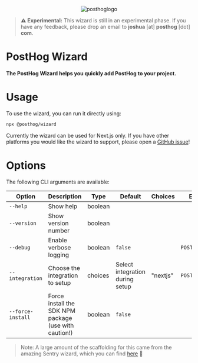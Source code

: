 
<p align="center">
  <img alt="posthoglogo" src="https://user-images.githubusercontent.com/65415371/205059737-c8a4f836-4889-4654-902e-f302b187b6a0.png">
</p>

> **⚠️ Experimental:** This wizard is still in an experimental phase. 
> If you have any feedback, please drop an email to **joshua** [at] **posthog** [dot] **com**.

<h1>PostHog Wizard</h1>
<h4>The PostHog Wizard helps you quickly add PostHog to your project.</h4>

# Usage

To use the wizard, you can run it directly using:

```bash
npx @posthog/wizard
```

Currently the wizard can be used for Next.js only. If you have other platforms you would like the wizard to support, please open a [GitHub issue](https://github.com/posthog/wizard/issues)!

# Options

The following CLI arguments are available:

| Option            | Description                                           | Type    | Default                         | Choices  | Environment Variable         |
| ----------------- | ----------------------------------------------------- | ------- | ------------------------------- | -------- | ---------------------------- |
| `--help`          | Show help                                             | boolean |                                 |          |                              |
| `--version`       | Show version number                                   | boolean |                                 |          |                              |
| `--debug`         | Enable verbose logging                                | boolean | `false`                         |          | `POSTHOG_WIZARD_DEBUG`       |
| `--integration`   | Choose the integration to setup                       | choices | Select integration during setup | "nextjs" | `POSTHOG_WIZARD_INTEGRATION` |
| `--force-install` | Force install the SDK NPM package (use with caution!) | boolean | `false`                         |          |                              |

> Note: A large amount of the scaffolding for this came from the amazing Sentry wizard, which you can find [here](https://github.com/getsentry/sentry-wizard) 💖